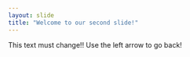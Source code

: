 ```yaml
---
layout: slide
title: "Welcome to our second slide!"
---
```

This text must change!!
Use the left arrow to go back!
